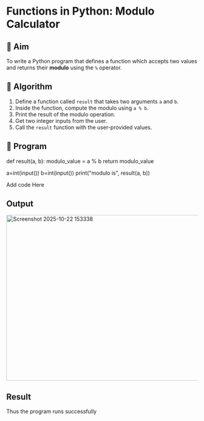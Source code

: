 # Functions in Python: Modulo Calculator

## 🎯 Aim
To write a Python program that defines a function which accepts two values and returns their **modulo** using the `%` operator.

## 🧠 Algorithm
1. Define a function called `result` that takes two arguments `a` and `b`.
2. Inside the function, compute the modulo using `a % b`.
3. Print the result of the modulo operation.
4. Get two integer inputs from the user.
5. Call the `result` function with the user-provided values.

## 🧾 Program
def result(a, b):
    modulo_value = a % b
    return modulo_value

a=int(input())
b=int(input())
print("modulo is", result(a, b))

Add code Here

## Output
<img width="830" height="436" alt="Screenshot 2025-10-22 153338" src="https://github.com/user-attachments/assets/dc3a7535-b9c3-4c4f-9757-0dfbc8bc3197" />


## Result
Thus the program runs successfully
